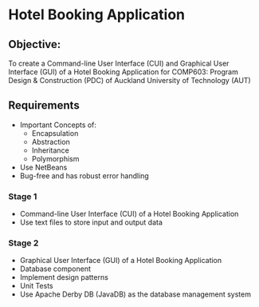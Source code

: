 # Hotel Booking Application

## Objective:
To create a Command-line User Interface (CUI) and Graphical User Interface (GUI) of a Hotel Booking Application for COMP603: Program Design & Construction (PDC) of Auckland University of Technology (AUT) 

## Requirements
* Important Concepts of: 
  * Encapsulation
  * Abstraction
  * Inheritance
  * Polymorphism
* Use NetBeans
* Bug-free and has robust error handling

### Stage 1
* Command-line User Interface (CUI) of a Hotel Booking Application 
* Use text files to store input and output data

### Stage 2
* Graphical User Interface (GUI) of a Hotel Booking Application 
* Database component 
* Implement design patterns
* Unit Tests
* Use Apache Derby DB (JavaDB) as the database management system
